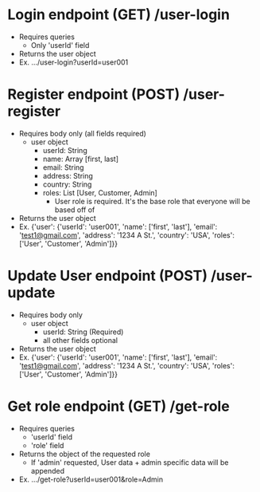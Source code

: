 # Login endpoint (GET) /user-login
- Requires queries
  - Only 'userId' field
- Returns the user object
- Ex.
    .../user-login?userId=user001

# Register endpoint (POST) /user-register
- Requires body only (all fields required)
  - user object
    - userId: String
    - name: Array [first, last]
    - email: String
    - address: String
    - country: String
    - roles: List [User, Customer, Admin]
      - User role is required. It's the base role that everyone will be based off of
- Returns the user object
- Ex.
    {'user': {'userId': 'user001', 'name': ['first', 'last'], 'email': 'test1@gmail.com', 'address': '1234 A St.', 'country': 'USA', 'roles': ['User', 'Customer', 'Admin']}}

# Update User endpoint (POST) /user-update
- Requires body only
  - user object
    - userId: String (Required)
    - all other fields optional
- Returns the user object
- Ex.
    {'user': {'userId': 'user001', 'name': ['first', 'last'], 'email': 'test1@gmail.com', 'address': '1234 A St.', 'country': 'USA', 'roles': ['User', 'Customer', 'Admin']}}

# Get role endpoint (GET) /get-role
- Requires queries
  - 'userId' field
  - 'role' field
- Returns the object of the requested role
  - If 'admin' requested, User data + admin specific data will be appended
- Ex.
    .../get-role?userId=user001&role=Admin